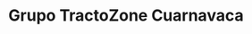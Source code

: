---
title: "Grupo TractoZone Cuarnavaca"
url: /jiutepec/grupo-tractozone-cuarnavaca/
shop: Autoteile
---